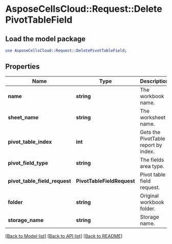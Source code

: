 # AsposeCellsCloud::Request::DeletePivotTableField 

## Load the model package
```perl
use AsposeCellsCloud::Request::DeletePivotTableField;
```

## Properties
Name | Type | Description | Notes
------------ | ------------- | ------------- | -------------
**name** | **string** | The workbook name. |
**sheet_name** | **string** | The worksheet name. |
**pivot_table_index** | **int** | Gets the PivotTable report by index. |
**pivot_field_type** | **string** | The fields area type. |
**pivot_table_field_request** | **PivotTableFieldRequest** | Pivot table field request. |
**folder** | **string** | Original workbook folder. |
**storage_name** | **string** | Storage name. |  

[[Back to Model list]](../README.md#documentation-for-requests) [[Back to API list]](../README.md#documentation-for-api-endpoints) [[Back to README]](../README.md)

